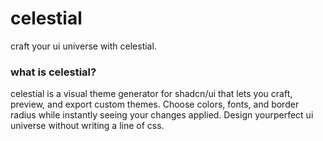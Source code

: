 # celestial
craft your ui universe with celestial.

### what is celestial?
celestial is a visual theme generator for shadcn/ui that lets you craft, preview, and export custom themes. Choose colors, fonts, and border radius while instantly seeing your changes applied. Design yourperfect ui universe without writing a line of css.
